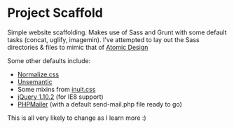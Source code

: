 Project Scaffold
================

Simple website scaffolding. Makes use of Sass and Grunt with some default tasks  (concat, uglify, imagemin). 
I've attempted to lay out the Sass directories & files to mimic that of [Atomic Design](http://bradfrostweb.com/blog/post/atomic-web-design/)

Some other defaults include:

- [Normalize.css](http://necolas.github.io/normalize.css/)
- [Unsemantic](http://unsemantic.com/)
- Some mixins from [inuit.css](http://inuitcss.com/)
- [jQuery 1.10.2](http://jquery.com/) (for IE8 support)
- [PHPMailer](https://github.com/PHPMailer/PHPMailer) (with a default send-mail.php file ready to go)

This is all very likely to change as I learn more :)
